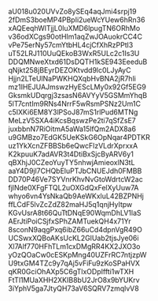 aU018u020UVvZo8ySEq4aqJmi4srpj19
2fDmS3boeMP4PBpIi2ueWcYUew6hRn36
xAQEeqhWlTjjL0luXMD6lpugTN6ORhMo
v36odXCgs90otHIm1aqZwJOAuokrCC4C
vPe75erNy57cmYtbHL4cjCfXhRzPPtl3
uT52LRJ110UuQEkoB3WxR5ULc2c1Is3U
DDQMNweXtxd61DsDQTH1kSE943EeeduB
qNjkt258jBEyrDEZOKtvdd9lc0LJyAyC
Hjjn2LTeUlNaPWKHQXqbHvBNA2jR7hli
mz1IHEJUAJmswzHyEScLMy0x92Gf5EG9
GksmkUDqrgj3zsasN6AVYyV5GSMmYhqB
5lT7cntIm9RNs4NrrF5wRsmPSNz2Um1C
c5IXKi6EM8Y3lPSoJ87mS1rlPud6MTNg
MeLzV5SXA4iKcsBqswzPe2ti7qSfZsE7
juxbbnN7RiOitmA5aWa15lfQm2ADX8a6
u9GMBzo7EdGK5UeKSkG6OpNqar4PDTKR
uz1YkXcnZFBBSb6eQwcFlzVLdrXprxxA
K2kpuuK7adAVR3t4DtiBxSjcByARV6y1
qBXhjJ0CZeoYuyTY5nhwjAmieoxlN3tL
aaY4D9jl7CHQbEluPTJbCNUEJdh0FMBB
DD70P46Ve7SYVnrKhvNvGtoWdrtcW2ac
fjlNde0XFgFTQL2uOXGdQxFelXyUuw7A
whyo6vn4YsNkaQb9AeWKxluL42BZPNHj
ffLCdF5lvZcZdZ82maHJ5q1qnjHyItpw
KGvUsrA8t66QuTtDNqE90WqmDhLV1laS
AErJtiPoiCSjfxSPhZAMTuekQH4x71Yr
8sconN9aqgPxq6ibZ66uCd4dpnVgR49O
UCSwxXQBoAKsUcKL2GlUab2tjsJye06i
Xl7Alf770HFhTLm1cxDMgRR4KX2JXO3o
yOzQOaCw0cESKpMng40UZFrRC7ntjzpW
U9txGM4TZc9y7qAj5vFiFu9zKoSPaHVX
qKR0GciOhAXp5C6gTlxODpIffti1wTXH
FtTl1MUaXHH2XKIB8bU2JrO8x9bYUKrv
3iYphV5ga7JtyQH73aV6SQRV7zmqlvV8

